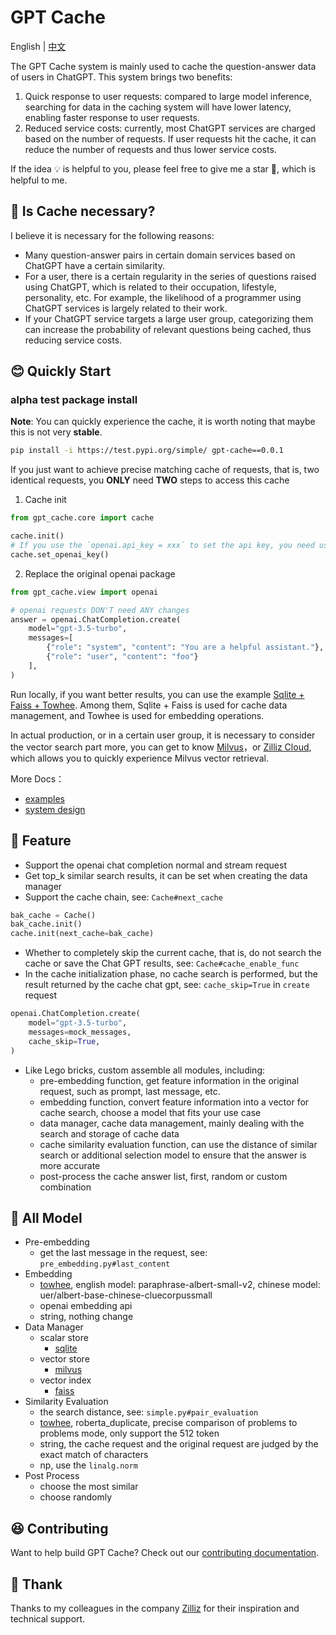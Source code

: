 # GPT Cache

English | [中文](README-CN.md)

The GPT Cache system is mainly used to cache the question-answer data of users in ChatGPT. This system brings two benefits:

1. Quick response to user requests: compared to large model inference, searching for data in the caching system will have lower latency, enabling faster response to user requests.
2. Reduced service costs: currently, most ChatGPT services are charged based on the number of requests. If user requests hit the cache, it can reduce the number of requests and thus lower service costs.

If the idea 💡 is helpful to you, please feel free to give me a star 🌟, which is helpful to me.

## 🤔 Is Cache necessary?

I believe it is necessary for the following reasons:

- Many question-answer pairs in certain domain services based on ChatGPT have a certain similarity.
- For a user, there is a certain regularity in the series of questions raised using ChatGPT, which is related to their occupation, lifestyle, personality, etc. For example, the likelihood of a programmer using ChatGPT services is largely related to their work.
- If your ChatGPT service targets a large user group, categorizing them can increase the probability of relevant questions being cached, thus reducing service costs.

## 😊 Quickly Start

### alpha test package install

**Note**: You can quickly experience the cache, it is worth noting that maybe this is not very **stable**.

```bash
pip install -i https://test.pypi.org/simple/ gpt-cache==0.0.1
```

If you just want to achieve precise matching cache of requests, that is, two identical requests, you **ONLY** need **TWO** steps to access this cache

1. Cache init

```python
from gpt_cache.core import cache

cache.init()
# If you use the `openai.api_key = xxx` to set the api key, you need use `cache.set_openai_key()` to replace it
cache.set_openai_key()
```
2. Replace the original openai package

```python
from gpt_cache.view import openai

# openai requests DON'T need ANY changes
answer = openai.ChatCompletion.create(
    model="gpt-3.5-turbo",
    messages=[
        {"role": "system", "content": "You are a helpful assistant."},
        {"role": "user", "content": "foo"}
    ],
)
```

Run locally, if you want better results, you can use the example [Sqlite + Faiss + Towhee](example/sf_towhee/sf_manager.py). Among them, Sqlite + Faiss is used for cache data management, and Towhee is used for embedding operations.

In actual production, or in a certain user group, it is necessary to consider the vector search part more, you can get to know [Milvus](https://github.com/milvus-io/milvus)，or [Zilliz Cloud](https://cloud.zilliz.com/), which allows you to quickly experience Milvus vector retrieval.

More Docs：
- [examples](example/example.md)
- [system design](doc/system.md)


## 🥳 Feature

- Support the openai chat completion normal and stream request
- Get top_k similar search results, it can be set when creating the data manager
- Support the cache chain, see: `Cache#next_cache`

```python
bak_cache = Cache()
bak_cache.init()
cache.init(next_cache=bak_cache)
```

- Whether to completely skip the current cache, that is, do not search the cache or save the Chat GPT results, see: `Cache#cache_enable_func`
- In the cache initialization phase, no cache search is performed, but the result returned by the cache chat gpt, see: `cache_skip=True` in `create` request

```python
openai.ChatCompletion.create(
    model="gpt-3.5-turbo",
    messages=mock_messages,
    cache_skip=True,
)
```

- Like Lego bricks, custom assemble all modules, including:
  - pre-embedding function, get feature information in the original request, such as prompt, last message, etc.
  - embedding function, convert feature information into a vector for cache search, choose a model that fits your use case
  - data manager, cache data management, mainly dealing with the search and storage of cache data
  - cache similarity evaluation function, can use the distance of similar search or additional selection model to ensure that the answer is more accurate
  - post-process the cache answer list, first, random or custom combination

## 🤗 All Model

- Pre-embedding
  - get the last message in the request, see: `pre_embedding.py#last_content`
- Embedding
  - [towhee](https://towhee.io/), english model: paraphrase-albert-small-v2, chinese model: uer/albert-base-chinese-cluecorpussmall
  - openai embedding api
  - string, nothing change
- Data Manager
  - scalar store
    - [sqlite](https://sqlite.org/docs.html)
  - vector store
    - [milvus](https://milvus.io/)
  - vector index
    - [faiss](https://faiss.ai/)
- Similarity Evaluation
  - the search distance, see: `simple.py#pair_evaluation`
  - [towhee](https://towhee.io/), roberta_duplicate, precise comparison of problems to problems mode, only support the 512 token
  - string, the cache request and the original request are judged by the exact match of characters
  - np, use the `linalg.norm`
- Post Process
  - choose the most similar
  - choose randomly


## 😆 Contributing

Want to help build GPT Cache? Check out our [contributing documentation](doc/contributing.md).


## 🙏 Thank

Thanks to my colleagues in the company [Zilliz](https://zilliz.com/) for their inspiration and technical support.